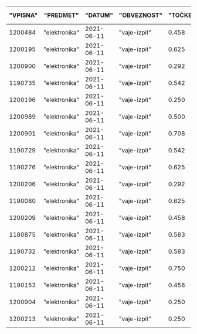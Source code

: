 | "VPISNA" | "PREDMET" | "DATUM" | "OBVEZNOST" | "TOČKE" | "OCENA [%]" |
|---|---|---|---|---|---|
| 1200484 | "elektronika" | 2021-06-11 | "vaje-izpit" | 0.458 | 46.0 |
| 1200195 | "elektronika" | 2021-06-11 | "vaje-izpit" | 0.625 | 63.0 |
| 1200900 | "elektronika" | 2021-06-11 | "vaje-izpit" | 0.292 | 29.0 |
| 1190735 | "elektronika" | 2021-06-11 | "vaje-izpit" | 0.542 | 54.0 |
| 1200196 | "elektronika" | 2021-06-11 | "vaje-izpit" | 0.250 | 25.0 |
| 1200989 | "elektronika" | 2021-06-11 | "vaje-izpit" | 0.500 | 50.0 |
| 1200901 | "elektronika" | 2021-06-11 | "vaje-izpit" | 0.708 | 71.0 |
| 1190729 | "elektronika" | 2021-06-11 | "vaje-izpit" | 0.542 | 54.0 |
| 1190276 | "elektronika" | 2021-06-11 | "vaje-izpit" | 0.625 | 63.0 |
| 1200206 | "elektronika" | 2021-06-11 | "vaje-izpit" | 0.292 | 29.0 |
| 1190080 | "elektronika" | 2021-06-11 | "vaje-izpit" | 0.625 | 63.0 |
| 1200209 | "elektronika" | 2021-06-11 | "vaje-izpit" | 0.458 | 46.0 |
| 1180875 | "elektronika" | 2021-06-11 | "vaje-izpit" | 0.583 | 58.0 |
| 1190732 | "elektronika" | 2021-06-11 | "vaje-izpit" | 0.583 | 58.0 |
| 1200212 | "elektronika" | 2021-06-11 | "vaje-izpit" | 0.750 | 75.0 |
| 1190153 | "elektronika" | 2021-06-11 | "vaje-izpit" | 0.458 | 46.0 |
| 1200904 | "elektronika" | 2021-06-11 | "vaje-izpit" | 0.250 | 25.0 |
| 1200213 | "elektronika" | 2021-06-11 | "vaje-izpit" | 0.250 | 25.0 |

